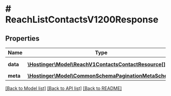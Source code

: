 # # ReachListContactsV1200Response

## Properties

Name | Type | Description | Notes
------------ | ------------- | ------------- | -------------
**data** | [**\Hostinger\Model\ReachV1ContactsContactResource[]**](ReachV1ContactsContactResource.md) | Array of [&#x60;Reach.V1.Contacts.ContactResource&#x60;](#model/reachv1contactscontactresource) |
**meta** | [**\Hostinger\Model\CommonSchemaPaginationMetaSchema**](CommonSchemaPaginationMetaSchema.md) |  |

[[Back to Model list]](../../README.md#models) [[Back to API list]](../../README.md#endpoints) [[Back to README]](../../README.md)
